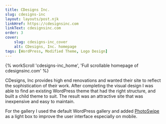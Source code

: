 ```yaml
---
title: CDesigns Inc.
slug: cdesigns-inc
layout: layouts/post.njk
linkHref: https://cdesignsinc.com
linkText: cdesignsinc.com
order: 3
cover:
    slug: cdesigns-inc_cover
    alt: CDesigns, Inc. homepage
tags: [WordPress, Modified Theme, Logo Design] 
---
```

{% workScroll 'cdesigns-inc_home', 'Full scrollable homepage of cdesignsinc.com' %}

CDesigns, Inc provides high end renovations and wanted their site to reflect the sophistication of their work. After completing the visual design I was able to find an existing WordPress theme that had the right structure, and built a child theme to suit. The result was an attractive site that was inexpensive and easy to maintain.

For the gallery I used the default WordPress gallery and added [PhotoSwipe](https://photoswipe.com) as a light box to improve the user interface especially on mobile.
